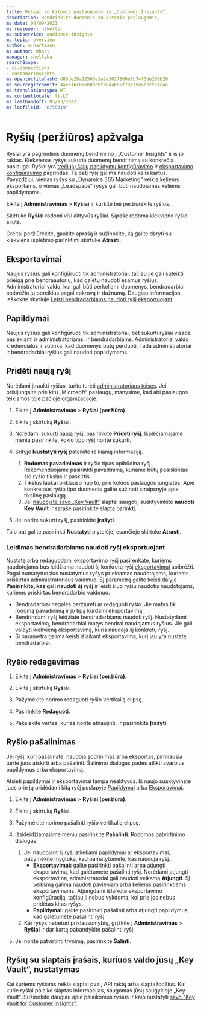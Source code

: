 ```yaml
---
title: Ryšiai su kitomis paslaugomis iš „Customer Insights“.
description: Bendrinkite duomenis su kitomis paslaugomis.
ms.date: 04/09/2021
ms.reviewer: nikeller
ms.subservice: audience-insights
ms.topic: overview
author: m-hartmann
ms.author: mhart
manager: shellyha
searchScope:
- ci-connections
- customerInsights
ms.openlocfilehash: d85de28a12565e1a2e36278d0e8b74f6de286b20
ms.sourcegitcommit: 4ae316c856b8de0f08a4605f73e75a8c2cf51c4e
ms.translationtype: MT
ms.contentlocale: lt-LT
ms.lasthandoff: 05/13/2022
ms.locfileid: "8755319"
---
```

# <a name="connections-preview-overview"></a>Ryšių (peržiūros) apžvalga

Ryšiai yra pagrindinis duomenų bendrinimo į „Customer Insights“ ir iš jo raktas. Kiekvienas ryšys sukuria duomenų bendrinimą su konkrečia paslauga. Ryšiai yra [trečiųjų šalių papildymų konfigūravimo](enrichment-hub.md) ir [eksportavimo konfigūravimo](export-destinations.md) pagrindas. Tą patį ryšį galima naudoti kelis kartus. Pavyzdžiui, vienas ryšys su „Dynamics 365 Marketing“ veikia keliems eksportams, o vienas „Leadspace“ ryšys gali būti naudojamas keliems papildymams.

Eikite į **Administravimas** > **Ryšiai** ir kurkite bei peržiūrėkite ryšius.

Skirtuke **Ryšiai** rodomi visi aktyvūs ryšiai. Sąraše rodoma kiekvieno ryšio eilutė.

Greitai peržiūrėkite, gaukite aprašą ir sužinokite, ką galite daryti su kiekviena išplėtimo parinktimi skirtuke **Atrasti**.

## <a name="exports"></a>Eksportavimai

Naujus ryšius gali konfigūruoti tik administratoriai, tačiau jie gali suteikti prieigą prie bendraautorių, kad galėtų naudoti esamus ryšius. Administratoriai valdo, kur gali būti perkeliami duomenys, bendradarbiai apibrėžia jų poreikius pagal apkrovą ir dažnumą. Daugiau informacijos ieškokite skyriuje [Leisti bendradarbiams naudoti ryšį eksportuojant](#allow-contributors-to-use-a-connection-for-exports).

## <a name="enrichments"></a>Papildymai

Naujus ryšius gali konfigūruoti tik administratoriai, bet sukurti ryšiai visada pasiekiami ir administratoriams, ir bendradarbiams. Administratoriai valdo kredencialus ir sutinka, kad duomenys būtų perduoti. Tada administratoriai ir bendradarbiai ryšius gali naudoti papildymams.

## <a name="add-a-new-connection"></a>Pridėti naują ryšį

Norėdami įtraukti ryšius, turite turėti [administratoriaus teises](permissions.md). Jei prisijungsite prie kitų „Microsoft“ paslaugų, manysime, kad abi paslaugos teikiamos toje pačioje organizacijoje.

1. Eikite į **Administravimas** > **Ryšiai (peržiūra)**.

1. Eikite į skirtuką **Ryšiai**.

1. Norėdami sukurti naują ryšį, pasirinkite **Pridėti ryšį**. Išplečiamajame meniu pasirinkite, kokio tipo ryšį norite sukurti.

1. Srityje **Nustatyti ryšį** pateikite reikiamą informaciją.
   1. **Rodomas pavadinimas** ir ryšio tipas apibūdina ryšį. Rekomenduojame pasirinkti pavadinimą, kuriame būtų paaiškintas šio ryšio tikslas ir paskirtis.
   1. Tikslūs laukai priklauso nuo to, prie kokios paslaugos jungiatės. Apie konkretaus ryšio tipo duomenis galite sužinoti straipsnyje apie tikslinę paslaugą.
   1. Jei [naudojate savo „Key Vault“](use-azure-key-vault.md) slaptai saugoti, suaktyvinkite **naudoti Key Vault** ir sąraše pasirinkite slaptą parinktį.

1. Jei norite sukurti ryšį, pasirinkite **Įrašyti**.

Taip pat galite pasirinkti **Nustatyti** plytelėje, esančioje skirtuke **Atrasti**.

### <a name="allow-contributors-to-use-a-connection-for-exports"></a>Leidimas bendradarbiams naudoti ryšį eksportuojant

Nustatę arba redaguodami eksportavimo ryšį pasirenkate, kuriems naudotojams bus leidžiama naudoti šį konkretų ryšį [eksportavimui](export-destinations.md) apibrėžti. Pagal numatytuosius nustatymus ryšys prieinamas naudotojams, kuriems priskirtas administratoriaus vaidmuo. Šį parametrą galite keisti dalyje **Pasirinkite, kas gali naudoti šį ryšį** ir leisti šiuo ryšiu naudotis naudotojams, kuriems priskirtas bendradarbio vaidmuo.

- Bendradarbiai negalės peržiūrėti ar redaguoti ryšio. Jie matys tik rodomą pavadinimą ir jo tipą kurdami eksportavimą.
- Bendrindami ryšį leidžiate bendradarbiams naudoti ryšį. Nustatydami eksportavimą, bendradarbiai matys bendrai naudojamus ryšius. Jie gali valdyti kiekvieną eksportavimą, kuris naudoja šį konkretų ryšį.
- Šį parametrą galima keisti išlaikant eksportavimą, kurį jau yra nustatę bendradarbiai.

## <a name="edit-a-connection"></a>Ryšio redagavimas

1. Eikite į **Administravimas** > **Ryšiai (peržiūra)**.

1. Eikite į skirtuką **Ryšiai**.

1. Pažymėkite norimo redaguoti ryšio vertikalią elipsę.

1. Pasirinkite **Redaguoti**.

1. Pakeiskite vertes, kurias norite atnaujinti, ir pasirinkite **Įrašyti**.

## <a name="remove-a-connection"></a>Ryšio pašalinimas

Jei ryšį, kurį pašalinate, naudoja sodrinimas arba eksportas, pirmiausia turite juos atskirti arba pašalinti. Šalinimo dialogas padės atlikti svarbius papildymus arba eksportavimą.

Atsieti papildymai ir eksportavimai tampa neaktyvūs. Iš naujo suaktyvinate juos prie jų pridėdami kitą ryšį puslapyje [Papildymai](enrichment-hub.md) arba [Eksporavimai](export-destinations.md).

1. Eikite į **Administravimas** > **Ryšiai (peržiūra)**.

1. Eikite į skirtuką **Ryšiai**.

1. Pažymėkite norimo pašalinti ryšio vertikalią elipsę.

1. Išskleidžiamajame meniu pasirinkite **Pašalinti**. Rodomos patvirtinimo dialogas.

   1. Jei naudojant šį ryšį atliekami papildymai ar eksportavimai, pažymėkite mygtuką, kad pamatytumėte, kas naudoja ryšį.
      - **Eksportavimai:** galite pasirinkti pašalinti arba atjungti eksportavimą, kad galėtumėte pašalinti ryšį. Norėdami atjungti eksportavimą, administratoriai gali naudoti veiksmą **Atjungti**. Šį veiksmą galima naudoti pavieniam arba keliems pasirinktiems eksportavimams. Atjungdami išlaikote eksportavimo konfigūraciją, tačiau ji nebus vykdoma, kol prie jos nebus pridėtas kitas ryšys.
      - **Papildymai:** galite pasirinkti pašalinti arba atjungti papildymus, kad galėtumėte pašalinti ryšį.
   1. Kai ryšys nebeturi priklausomybių, grįžkite į **Administravimas** > **Ryšiai** ir dar kartą pabandykite pašalinti ryšį.

1. Jei norite patvirtinti trynimą, pasirinkite **Šalinti**.

## <a name="set-up-connections-with-secrets-managed-by-your-own-key-vault"></a>Ryšių su slaptais įrašais, kuriuos valdo jūsų „Key Vault“, nustatymas

Kai kuriems ryšiams reikia slaptai pvz., API raktų arba slaptažodžius. Kai kurie ryšiai palaiko slaptas informacijas, saugomas jūsų saugykloje „Key Vault“. Sužinokite daugiau apie palaikomus ryšius ir kaip nustatyti [savo "Key Vault for Customer Insights"](use-azure-key-vault.md).
